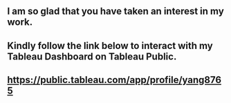 ## I am so glad that you have taken an interest in my work.

## Kindly follow the link below to interact with my Tableau Dashboard on Tableau Public.
## https://public.tableau.com/app/profile/yang8765
